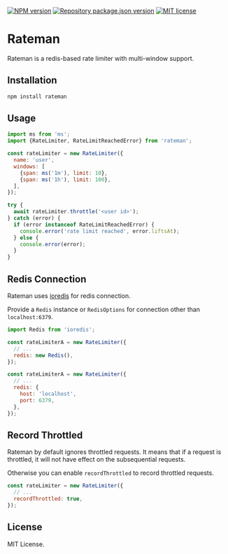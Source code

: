 [![NPM version](https://img.shields.io/npm/v/rateman?color=%23cb3837&style=flat-square)](https://www.npmjs.com/package/rateman)
[![Repository package.json version](https://img.shields.io/github/package-json/v/vilic/rateman?color=%230969da&label=repo&style=flat-square)](./package.json)
[![MIT license](https://img.shields.io/github/license/vilic/rateman?style=flat-square)](./LICENSE)

# Rateman

Rateman is a redis-based rate limiter with multi-window support.

## Installation

```sh
npm install rateman
```

## Usage

```js
import ms from 'ms';
import {RateLimiter, RateLimitReachedError} from 'rateman';

const rateLimiter = new RateLimiter({
  name: 'user',
  windows: [
    {span: ms('1m'), limit: 10},
    {span: ms('1h'), limit: 100},
  ],
});

try {
  await rateLimiter.throttle('<user id>');
} catch (error) {
  if (error instanceof RateLimitReachedError) {
    console.error('rate limit reached', error.liftsAt);
  } else {
    console.error(error);
  }
}
```

## Redis Connection

Rateman uses [ioredis](https://github.com/luin/ioredis) for redis connection.

Provide a `Redis` instance or `RedisOptions` for connection other than `localhost:6379`.

```js
import Redis from 'ioredis';

const rateLimiterA = new RateLimiter({
  // ...
  redis: new Redis(),
});

const rateLimiterA = new RateLimiter({
  // ...
  redis: {
    host: 'localhost',
    port: 6379,
  },
});
```

## Record Throttled

Rateman by default ignores throttled requests. It means that if a request is throttled, it will not have effect on the subsequential requests.

Otherwise you can enable `recordThrottled` to record throttled requests.

```js
const rateLimiter = new RateLimiter({
  // ...
  recordThrottled: true,
});
```

## License

MIT License.
